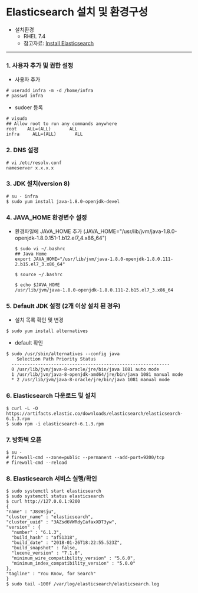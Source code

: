 # Elasticsearch 설치 및 환경구성

* 설치환경
    * RHEL 7.4
    * 참고자료: [Install Elasticsearch](https://www.elastic.co/guide/en/beats/libbeat/6.1/elasticsearch-installation.html)
---

### 1. 사용자 추가 및 권한 설정
  * 사용자 추가
  ```
  # useradd infra -m -d /home/infra
  # passwd infra
  ```
  * sudoer 등록
  ```
  # visudo
  ## Allow root to run any commands anywhere
  root    ALL=(ALL)       ALL
  infra     ALL=(ALL)       ALL
  ```
### 2. DNS 설정
  ```
  # vi /etc/resolv.conf
  nameserver x.x.x.x
  ```
### 3. JDK 설치(version 8)
  ```
  # su - infra
  $ sudo yum install java-1.8.0-openjdk-devel
  ```
### 4. JAVA_HOME 환경변수 설정
  * 환경파일에 JAVA_HOME 추가 (JAVA_HOME="/usr/lib/jvm/java-1.8.0-openjdk-1.8.0.151-1.b12.el7_4.x86_64")
  
    ```
    $ sudo vi ~/.bashrc
    ## Java Home
    export JAVA_HOME="/usr/lib/jvm/java-1.8.0-openjdk-1.8.0.111-2.b15.el7_3.x86_64"
    
    $ source ~/.bashrc

    $ echo $JAVA_HOME
    /usr/lib/jvm/java-1.8.0-openjdk-1.8.0.111-2.b15.el7_3.x86_64
    ```
### 5. Default JDK 설정 (2개 이상 설치 된 경우)
  * 설치 목록 확인 및 변경
  ```
  $ sudo yum install alternatives
  ```
  * default 확인
  ```
  $ sudo /usr/sbin/alternatives --config java
      Selection Path Priority Status
    ------------------------------------------------------------
    0 /usr/lib/jvm/java-8-oracle/jre/bin/java 1081 auto mode
    1 /usr/lib/jvm/java-8-openjdk-amd64/jre/bin/java 1081 manual mode
    * 2 /usr/lib/jvm/java-8-oracle/jre/bin/java 1081 manual mode
  ```

### 6. Elasticsearch 다운로드 및 설치
  ```
  $ curl -L -O https://artifacts.elastic.co/downloads/elasticsearch/elasticsearch-6.1.3.rpm
  $ sudo rpm -i elasticsearch-6.1.3.rpm
  ```
### 7. 방화벽 오픈
  ```
  $ su -
  # firewall-cmd --zone=public --permanent --add-port=9200/tcp
  # firewall-cmd --reload
  ```
### 8. Elasticsearch 서비스 실행/확인
  ```
  $ sudo systemctl start elasticsearch
  $ sudo systemctl status elasticsearch
  $ curl http://127.0.0.1:9200
  {
  "name" : "J8sWsju",
  "cluster_name" : "elasticsearch",
  "cluster_uuid" : "3AZsd6VWRdyIafaxXDT3yw",
  "version" : {
    "number" : "6.1.3",
    "build_hash" : "af51318",
    "build_date" : "2018-01-26T18:22:55.523Z",
    "build_snapshot" : false,
    "lucene_version" : "7.1.0",
    "minimum_wire_compatibility_version" : "5.6.0",
    "minimum_index_compatibility_version" : "5.0.0"
  },
  "tagline" : "You Know, for Search"
}
  $ sudo tail -100f /var/log/elasticsearch/elasticsearch.log
  ```
